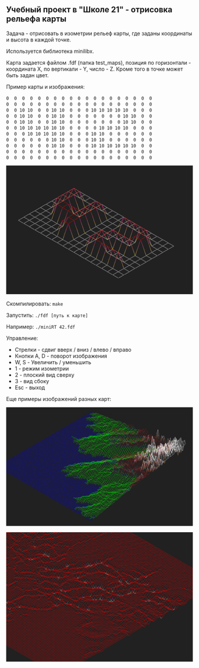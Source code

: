 ## Учебный проект в "Школе 21" - отрисовка рельефа карты

Задача - отрисовать в изометрии рельеф карты, где заданы координаты и высота в каждой точке.

Используется библиотека minilibx.

Карта задается файлом .fdf (папка test_maps), позиция по горизонтали - координата X, по вертикали - Y, число - Z. Кроме того в точке может быть задан цвет.

Пример карты и изображения:

```
0  0  0  0  0  0  0  0  0  0  0  0  0  0  0  0  0  0  0
0  0  0  0  0  0  0  0  0  0  0  0  0  0  0  0  0  0  0
0  0 10 10  0  0 10 10  0  0  0 10 10 10 10 10  0  0  0
0  0 10 10  0  0 10 10  0  0  0  0  0  0  0 10 10  0  0
0  0 10 10  0  0 10 10  0  0  0  0  0  0  0 10 10  0  0
0  0 10 10 10 10 10 10  0  0  0  0 10 10 10 10  0  0  0
0  0  0 10 10 10 10 10  0  0  0 10 10  0  0  0  0  0  0
0  0  0  0  0  0 10 10  0  0  0 10 10  0  0  0  0  0  0
0  0  0  0  0  0 10 10  0  0  0 10 10 10 10 10 10  0  0
0  0  0  0  0  0  0  0  0  0  0  0  0  0  0  0  0  0  0
0  0  0  0  0  0  0  0  0  0  0  0  0  0  0  0  0  0  0
```

![alt text](screenshots/fdf1.png "Сцена 1")

Скомпилировать: `make`

Запустить: `./fdf [путь к карте]`

Например: `./miniRT 42.fdf`

Управление:
+ Стрелки - сдвиг вверх / вниз / влево / вправо
+ Кнопки A, D - поворот изображения
+ W, S - Увеличить / уменьшить
+ 1 - режим изометрии
+ 2 - плоский вид сверху
+ 3 - вид сбоку
+ Esc - выход

Еще примеры изображений разных карт:

![alt text](screenshots/fdf2.png "Сцена 2")

![alt text](screenshots/fdf3.png "Сцена 3")
